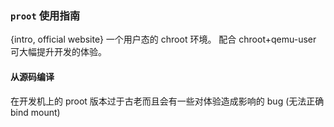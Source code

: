 ﻿### `proot` 使用指南
{intro, official website}
一个用户态的 chroot 环境。
配合 chroot+qemu-user 可大幅提升开发的体验。
#### 从源码编译
在开发机上的 proot 版本过于古老而且会有一些对体验造成影响的 bug (无法正确 bind mount)
